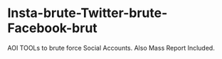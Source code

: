 # Insta-brute-Twitter-brute-Facebook-brut
AOI TOOLs to brute force Social Accounts. Also Mass Report Included.
